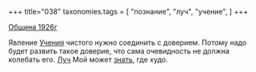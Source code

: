 +++
title="038"
taxonomies.tags = [
 "познание",
 "луч",
 "учение",
]
+++

[Община 1926г](/agni/1926)

Явление [Учения](/tags/учение) чистого нужно соединить с доверием. Потому надо будет развить такое доверие, что сама очевидность не должна колебать его. [Луч](/tags/луч) Мой может [знать](/tags/познание), где худо.   

